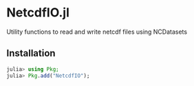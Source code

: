 # NetcdfIO.jl

Utility functions to read and write netcdf files using NCDatasets


## Installation
```julia
julia> using Pkg;
julia> Pkg.add("NetcdfIO");
```
